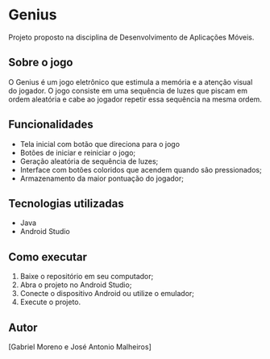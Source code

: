 # Genius

Projeto proposto na disciplina de Desenvolvimento de Aplicações Móveis.

## Sobre o jogo

O Genius é um jogo eletrônico que estimula a memória e a atenção visual do jogador. O jogo consiste em uma sequência de luzes que piscam em ordem aleatória e cabe ao jogador repetir essa sequência na mesma ordem.

## Funcionalidades

- Tela inicial com botão que direciona para o jogo
- Botões de iniciar e reiniciar o jogo;
- Geração aleatória de sequência de luzes;
- Interface com botões coloridos que acendem quando são pressionados;
- Armazenamento da maior pontuação do jogador;


## Tecnologias utilizadas

- Java
- Android Studio


## Como executar

1. Baixe o repositório em seu computador;
2. Abra o projeto no Android Studio;
3. Conecte o dispositivo Android ou utilize o emulador;
4. Execute o projeto.

## Autor

[Gabriel Moreno e José Antonio Malheiros]


